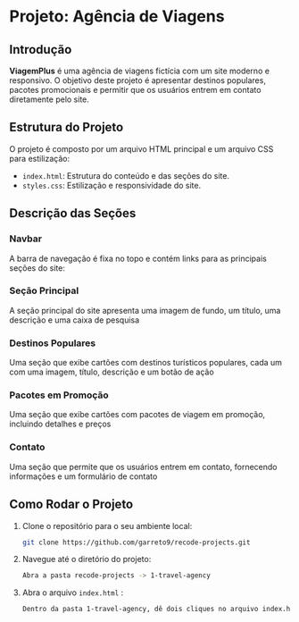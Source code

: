 # Projeto: Agência de Viagens 

## Introdução
**ViagemPlus** é uma agência de viagens fictícia com um site moderno e responsivo. O objetivo deste projeto é apresentar destinos populares, pacotes promocionais e permitir que os usuários entrem em contato diretamente pelo site.

## Estrutura do Projeto
O projeto é composto por um arquivo HTML principal e um arquivo CSS para estilização:

- `index.html`: Estrutura do conteúdo e das seções do site.
- `styles.css`: Estilização e responsividade do site.

## Descrição das Seções

### Navbar
A barra de navegação é fixa no topo e contém links para as principais seções do site:


### Seção Principal
A seção principal do site apresenta uma imagem de fundo, um título, uma descrição e uma caixa de pesquisa

### Destinos Populares
Uma seção que exibe cartões com destinos turísticos populares, cada um com uma imagem, título, descrição e um botão de ação

### Pacotes em Promoção
Uma seção que exibe cartões com pacotes de viagem em promoção, incluindo detalhes e preços

### Contato
Uma seção que permite que os usuários entrem em contato, fornecendo informações e um formulário de contato


## Como Rodar o Projeto

1. Clone o repositório para o seu ambiente local:
    ```bash
    git clone https://github.com/garreto9/recode-projects.git
    ```

2. Navegue até o diretório do projeto:
    ```bash
    Abra a pasta recode-projects -> 1-travel-agency
     ```

3. Abra o arquivo `index.html` :
    ```bash
    Dentro da pasta 1-travel-agency, dê dois cliques no arquivo index.html
    ```

